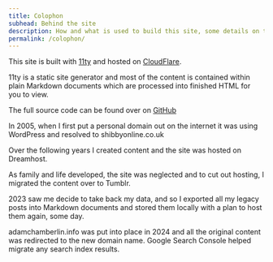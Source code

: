 ```yaml
---
title: Colophon
subhead: Behind the site
description: How and what is used to build this site, some details on the platform, the server and a little bit of history.
permalink: /colophon/
---
```


This site is built with [11ty](https://www.11ty.dev) and hosted on [CloudFlare](https://www.cloudflare.com/en-gb/).

11ty is a static site generator and most of the content is contained within plain Markdown documents which are processed into finished HTML for you to view.

The full source code can be found over on [GitHub](https://github.com/funkylarma/adamchamberlin.info)

In 2005, when I first put a personal domain out on the internet it was using WordPress and resolved to shibbyonline.co.uk

Over the following years I created content and the site was hosted on Dreamhost.

As family and life developed, the site was neglected and to cut out hosting, I migrated the content over to Tumblr.

2023 saw me decide to take back my data, and so I exported all my legacy posts into Markdown documents and stored them locally with a plan to host them again, some day.

adamchamberlin.info was put into place in 2024 and all the original content was redirected to the new domain name. Google Search Console helped migrate any search index results.